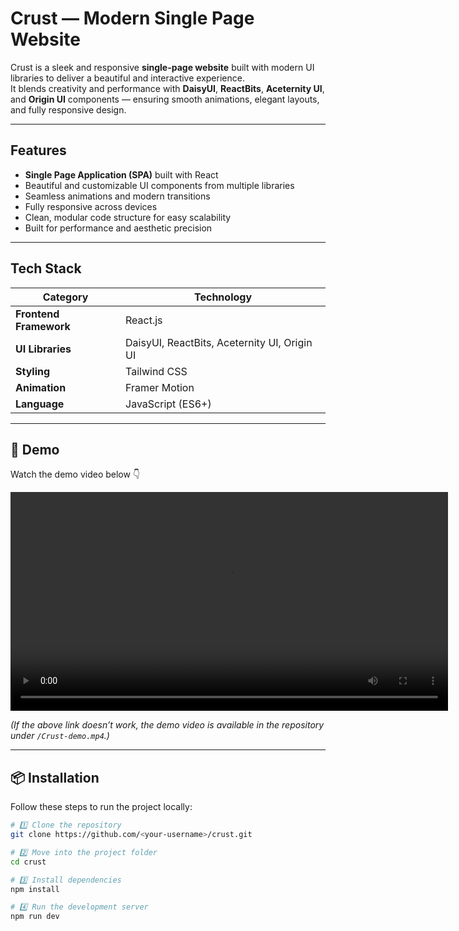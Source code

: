 #  Crust — Modern Single Page Website

Crust is a sleek and responsive **single-page website** built with modern UI libraries to deliver a beautiful and interactive experience.  
It blends creativity and performance with **DaisyUI**, **ReactBits**, **Aceternity UI**, and **Origin UI** components — ensuring smooth animations, elegant layouts, and fully responsive design.

---

##  Features

-  **Single Page Application (SPA)** built with React  
-  Beautiful and customizable UI components from multiple libraries  
-  Seamless animations and modern transitions  
-  Fully responsive across devices  
-  Clean, modular code structure for easy scalability  
-  Built for performance and aesthetic precision  

---

##  Tech Stack

| Category | Technology |
|-----------|-------------|
| **Frontend Framework** | React.js |
| **UI Libraries** | DaisyUI, ReactBits, Aceternity UI, Origin UI |
| **Styling** | Tailwind CSS |
| **Animation** | Framer Motion |
| **Language** | JavaScript (ES6+) |

---

## 🎥 Demo

Watch the demo video below 👇  

<video src="Crust-demo.mp4" width="700" controls></video>

*(If the above link doesn’t work, the demo video is available in the repository under `/Crust-demo.mp4`.)*

---

## 📦 Installation

Follow these steps to run the project locally:

```bash
# 1️⃣ Clone the repository
git clone https://github.com/<your-username>/crust.git

# 2️⃣ Move into the project folder
cd crust

# 3️⃣ Install dependencies
npm install

# 4️⃣ Run the development server
npm run dev


